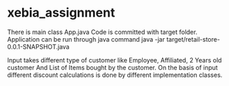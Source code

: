 # xebia_assignment

There is main class App.java 
Code is committed with target folder. Application can be run through java command 
java -jar target/retail-store-0.0.1-SNAPSHOT.java

Input takes different type of customer like Employee, Affiliated, 2 Years old customer
And List of Items bought by the customer. On the basis of input different discount calculations 
is done by different implementation classes. 
